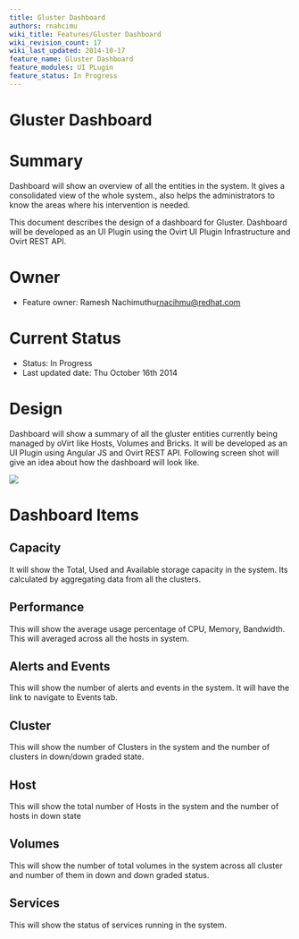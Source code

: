 ```yaml
---
title: Gluster Dashboard
authors: rnahcimu
wiki_title: Features/Gluster Dashboard
wiki_revision_count: 17
wiki_last_updated: 2014-10-17
feature_name: Gluster Dashboard
feature_modules: UI PLugin
feature_status: In Progress
---
```


# Gluster Dashboard

# Summary

Dashboard will show an overview of all the entities in the system. It gives a consolidated view of the whole system., also helps the administrators to know the areas where his intervention is needed.

This document describes the design of a dashboard for Gluster. Dashboard will be developed as an UI Plugin using the Ovirt UI Plugin Infrastructure and Ovirt REST API.

# Owner

*   Feature owner: Ramesh Nachimuthu<rnacihmu@redhat.com>

# Current Status

*   Status: In Progress
*   Last updated date: Thu October 16th 2014

# Design

Dashboard will show a summary of all the gluster entities currently being managed by oVirt like Hosts, Volumes and Bricks. It will be developed as an UI Plugin using Angular JS and Ovirt REST API. Following screen shot will give an idea about how the dashboard will look like.

![](/images/wiki/Gluster_Dashboard.png)

# Dashboard Items

## Capacity

It will show the Total, Used and Available storage capacity in the system. Its calculated by aggregating data from all the clusters.

## Performance

This will show the average usage percentage of CPU, Memory, Bandwidth. This will averaged across all the hosts in system.

## Alerts and Events

This will show the number of alerts and events in the system. It will have the link to navigate to Events tab.

## Cluster

This will show the number of Clusters in the system and the number of clusters in down/down graded state.

## Host

This will show the total number of Hosts in the system and the number of hosts in down state

## Volumes

This will show the number of total volumes in the system across all cluster and number of them in down and down graded status.

## Services

This will show the status of services running in the system.
